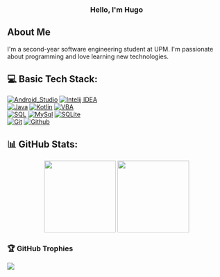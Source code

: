 <h3 align="center">Hello, I'm Hugo</h3>

## About Me

I'm a second-year software engineering student at UPM. I'm passionate about programming and love learning new technologies.

## 💻 Basic Tech Stack:
[![Android_Studio](https://img.shields.io/badge/Android_Studio-3DDC84?style=for-the-badge&logo=android-studio&logoColor=white&labelColor=101010)]()
[![Intelij IDEA](https://img.shields.io/badge/InteliJ_IDEA-f1325f?style=for-the-badge&logo=intellijidea&logoColor=white&labelColor=101010)]()
</br>
[![Java](https://img.shields.io/badge/Java-eb5428?style=for-the-badge&logo=java&logoColor=white&labelColor=101010)]()
[![Kotlin](https://img.shields.io/badge/Kotlin-7F52FF?style=for-the-badge&logo=kotlin&logoColor=white&labelColor=101010)]()
[![VBA](https://img.shields.io/badge/Visual_Basic_A-278022?style=for-the-badge&logo=visualbasic&logoColor=white&labelColor=101010)]()
</br>
[![SQL](https://img.shields.io/badge/SQL-dc7939?style=for-the-badge&logo=sql&logoColor=white&labelColor=101010)]()
[![MySql](https://img.shields.io/badge/MySql-4479A1?style=for-the-badge&logo=mysql&logoColor=white&labelColor=101010)]()
[![SQLite](https://img.shields.io/badge/SQLite-003B57?style=for-the-badge&logo=sqlite&logoColor=white&labelColor=101010)]()
</br>
[![Git](https://img.shields.io/badge/Git-F05032?style=for-the-badge&logo=git&logoColor=white&labelColor=101010)]()
[![Github](https://img.shields.io/badge/GitHub-007396?style=for-the-badge&logo=github&logoColor=white&labelColor=101010)]()


## 📊 GitHub Stats:
<p align="center">
  <img height="165em" src="https://github-readme-stats-eight-theta.vercel.app/api?username=HugoAlvarezAjenjo&show_icons=true&theme=algolia&include_all_commits=true&count_private=true"/>
  <img height="165em" src="https://github-readme-stats-eight-theta.vercel.app/api/top-langs/?username=HugoAlvarezAjenjo&layout=compact&langs_count=8&theme=algolia&hide=javascript,scss"/>
</p>

### 🏆 GitHub Trophies
![](https://github-profile-trophy.vercel.app/?username=HugoAlvarezAjenjo&theme=juicyfresh&no-frame=false&no-bg=false&margin-w=4)
